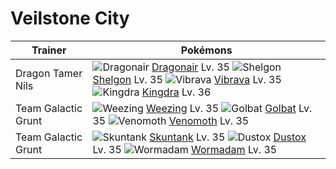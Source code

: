 # Veilstone City

Trainer                    | Pokémons
---                        | ---
Dragon Tamer Nils          | ![][148]  [Dragonair] Lv. 35  ![][372]  [Shelgon] Lv. 35  ![][329]  [Vibrava] Lv. 35 <br> ![][230]  [Kingdra] Lv. 36
Team Galactic Grunt        | ![][110]  [Weezing] Lv. 35  ![][042]  [Golbat] Lv. 35  ![][049]  [Venomoth] Lv. 35
Team Galactic Grunt        | ![][435]  [Skuntank] Lv. 35  ![][269]  [Dustox] Lv. 35  ![][413]  [Wormadam] Lv. 35


[042]: https://raw.githubusercontent.com/PokeAPI/sprites/master/sprites/pokemon/42.png "Golbat"
[049]: https://raw.githubusercontent.com/PokeAPI/sprites/master/sprites/pokemon/49.png "Venomoth"
[110]: https://raw.githubusercontent.com/PokeAPI/sprites/master/sprites/pokemon/110.png "Weezing"
[148]: https://raw.githubusercontent.com/PokeAPI/sprites/master/sprites/pokemon/148.png "Dragonair"
[230]: https://raw.githubusercontent.com/PokeAPI/sprites/master/sprites/pokemon/230.png "Kingdra"
[269]: https://raw.githubusercontent.com/PokeAPI/sprites/master/sprites/pokemon/269.png "Dustox"
[329]: https://raw.githubusercontent.com/PokeAPI/sprites/master/sprites/pokemon/329.png "Vibrava"
[372]: https://raw.githubusercontent.com/PokeAPI/sprites/master/sprites/pokemon/372.png "Shelgon"
[413]: https://raw.githubusercontent.com/PokeAPI/sprites/master/sprites/pokemon/413.png "Wormadam"
[435]: https://raw.githubusercontent.com/PokeAPI/sprites/master/sprites/pokemon/435.png "Skuntank"
[Golbat]: /pokemon_changes/042/
[Venomoth]: /pokemon_changes/049/
[Weezing]: /pokemon_changes/110/
[Dragonair]: /pokemon_changes/148/
[Kingdra]: /pokemon_changes/230/
[Dustox]: /pokemon_changes/269/
[Vibrava]: /pokemon_changes/329/
[Shelgon]: /pokemon_changes/372/
[Wormadam]: /pokemon_changes/413/
[Skuntank]: /pokemon_changes/435/
